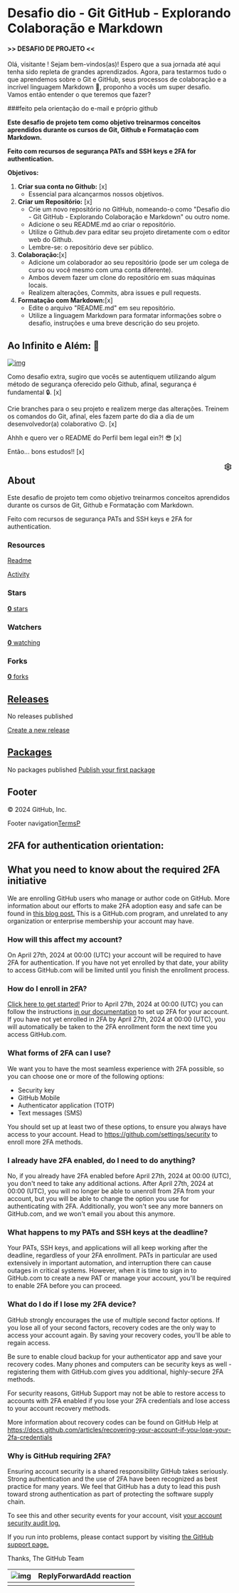 # Desafio dio - Git  GitHub - Explorando Colaboração e Markdown

#### >> DESAFIO DE PROJETO <<

Olá, visitante ! Sejam bem-vindos(as)! Espero que a sua jornada até aqui tenha sido repleta de grandes aprendizados. Agora, para testarmos tudo o que aprendemos sobre o Git e GitHub, seus processos de colaboração e a incrível linguagem Markdown 💞, proponho a vocês um super desafio. Vamos então entender o que teremos que fazer? 

###feito pela orientação do e-mail e próprio github

**Este desafio de projeto tem como objetivo treinarmos conceitos aprendidos durante os cursos de Git, Github e Formatação com Markdown.**

**Feito com recursos de segurança PATs and SSH keys e 2FA for authentication.**



**Objetivos:**

1. **Criar sua conta no Github:** [x]
   - Essencial para alcançarmos nossos objetivos.
2. **Criar um Repositório:** [x]
   - Crie um novo repositório no GitHub, nomeando-o como "Desafio dio - Git  GitHub - Explorando Colaboração e Markdown" ou outro nome.
   - Adicione o seu README.md ao criar o repositório.
   - Utilize o Github.dev para editar seu projeto diretamente com o editor web do Github.
   - Lembre-se: o repositório deve ser público.
3. **Colaboração:**[x]
   - Adicione um colaborador ao seu repositório (pode ser um colega de curso ou você mesmo com uma conta diferente).
   - Ambos devem fazer um clone do repositório em suas máquinas locais.
   - Realizem alterações, Commits, abra issues e pull requests.
4. **Formatação com Markdown:**[x]
   - Edite o arquivo "README.md" em seu repositório.
   - Utilize a linguagem Markdown para formatar informações sobre o desafio, instruções e uma breve descrição do seu projeto.

## Ao Infinito e Além: 🚀



[![img](https://camo.githubusercontent.com/3a69d83abfc959deb405979a9b069ebb974bd2a4b3cb9f1c364fb73a7bf6d61a/68747470733a2f2f692e70696e696d672e636f6d2f6f726967696e616c732f36622f37652f64332f36623765643339633337353163393264663264336563653136613332393932352e676966)](https://camo.githubusercontent.com/3a69d83abfc959deb405979a9b069ebb974bd2a4b3cb9f1c364fb73a7bf6d61a/68747470733a2f2f692e70696e696d672e636f6d2f6f726967696e616c732f36622f37652f64332f36623765643339633337353163393264663264336563653136613332393932352e676966)

Como desafio extra, sugiro que vocês se autentiquem utilizando algum método de segurança oferecido pelo Github, afinal, segurança é fundamental 🔒. [x]

Crie branches para o seu projeto e realizem merge das alterações. Treinem os comandos do Git, afinal, eles fazem parte do dia a dia de um desenvolvedor(a) colaborativo 😉. [x]

Ahhh e quero ver o README do Perfil bem legal ein?! 😎 [x]

Então... bons estudos!! [x]

<details class="details-reset details-overlay details-overlay-dark " style="box-sizing: border-box; display: block;"><summary class="float-right" role="button" style="box-sizing: border-box; display: list-item; cursor: pointer; float: right !important; list-style: none; transition: color 80ms cubic-bezier(0.33, 1, 0.68, 1) 0s, background-color, box-shadow, border-color;"><div class="Link--secondary pt-1 pl-2" style="box-sizing: border-box; padding-top: var(--base-size-4, 4px) !important; padding-left: var(--base-size-8, 8px) !important; color: var(--fgColor-muted, var(--color-fg-muted)) !important;"><svg aria-label="Edit repository metadata" role="img" height="16" viewBox="0 0 16 16" version="1.1" width="16" data-view-component="true" class="octicon octicon-gear float-right"><path d="M8 0a8.2 8.2 0 0 1 .701.031C9.444.095 9.99.645 10.16 1.29l.288 1.107c.018.066.079.158.212.224.231.114.454.243.668.386.123.082.233.09.299.071l1.103-.303c.644-.176 1.392.021 1.82.63.27.385.506.792.704 1.218.315.675.111 1.422-.364 1.891l-.814.806c-.049.048-.098.147-.088.294.016.257.016.515 0 .772-.01.147.038.246.088.294l.814.806c.475.469.679 1.216.364 1.891a7.977 7.977 0 0 1-.704 1.217c-.428.61-1.176.807-1.82.63l-1.102-.302c-.067-.019-.177-.011-.3.071a5.909 5.909 0 0 1-.668.386c-.133.066-.194.158-.211.224l-.29 1.106c-.168.646-.715 1.196-1.458 1.26a8.006 8.006 0 0 1-1.402 0c-.743-.064-1.289-.614-1.458-1.26l-.289-1.106c-.018-.066-.079-.158-.212-.224a5.738 5.738 0 0 1-.668-.386c-.123-.082-.233-.09-.299-.071l-1.103.303c-.644.176-1.392-.021-1.82-.63a8.12 8.12 0 0 1-.704-1.218c-.315-.675-.111-1.422.363-1.891l.815-.806c.05-.048.098-.147.088-.294a6.214 6.214 0 0 1 0-.772c.01-.147-.038-.246-.088-.294l-.815-.806C.635 6.045.431 5.298.746 4.623a7.92 7.92 0 0 1 .704-1.217c.428-.61 1.176-.807 1.82-.63l1.102.302c.067.019.177.011.3-.071.214-.143.437-.272.668-.386.133-.066.194-.158.211-.224l.29-1.106C6.009.645 6.556.095 7.299.03 7.53.01 7.764 0 8 0Zm-.571 1.525c-.036.003-.108.036-.137.146l-.289 1.105c-.147.561-.549.967-.998 1.189-.173.086-.34.183-.5.29-.417.278-.97.423-1.529.27l-1.103-.303c-.109-.03-.175.016-.195.045-.22.312-.412.644-.573.99-.014.031-.021.11.059.19l.815.806c.411.406.562.957.53 1.456a4.709 4.709 0 0 0 0 .582c.032.499-.119 1.05-.53 1.456l-.815.806c-.081.08-.073.159-.059.19.162.346.353.677.573.989.02.03.085.076.195.046l1.102-.303c.56-.153 1.113-.008 1.53.27.161.107.328.204.501.29.447.222.85.629.997 1.189l.289 1.105c.029.109.101.143.137.146a6.6 6.6 0 0 0 1.142 0c.036-.003.108-.036.137-.146l.289-1.105c.147-.561.549-.967.998-1.189.173-.086.34-.183.5-.29.417-.278.97-.423 1.529-.27l1.103.303c.109.029.175-.016.195-.045.22-.313.411-.644.573-.99.014-.031.021-.11-.059-.19l-.815-.806c-.411-.406-.562-.957-.53-1.456a4.709 4.709 0 0 0 0-.582c-.032-.499.119-1.05.53-1.456l.815-.806c.081-.08.073-.159.059-.19a6.464 6.464 0 0 0-.573-.989c-.02-.03-.085-.076-.195-.046l-1.102.303c-.56.153-1.113.008-1.53-.27a4.44 4.44 0 0 0-.501-.29c-.447-.222-.85-.629-.997-1.189l-.289-1.105c-.029-.11-.101-.143-.137-.146a6.6 6.6 0 0 0-1.142 0ZM11 8a3 3 0 1 1-6 0 3 3 0 0 1 6 0ZM9.5 8a1.5 1.5 0 1 0-3.001.001A1.5 1.5 0 0 0 9.5 8Z"></path></svg></div></summary></details>

## About

Este desafio de projeto tem como objetivo treinarmos conceitos aprendidos durante os cursos de Git, Github e Formatação com Markdown.

Feito com recursos de segurança PATs and SSH keys e 2FA for authentication.

### Resources

[ Readme](https://github.com/Mario-Lacerda/Desafio_Github_Markdow-F-MARIOn#readme-ov-file)

[ Activity](https://github.com/Mario-Lacerda/Desafio_Github_Markdow-F-MARIOn/activity)

### Stars

[ **0** stars](https://github.com/Mario-Lacerda/Desafio_Github_Markdow-F-MARIOn/stargazers)

### Watchers

[ **0** watching](https://github.com/Mario-Lacerda/Desafio_Github_Markdow-F-MARIOn/watchers)

### Forks

[ **0** forks](https://github.com/Mario-Lacerda/Desafio_Github_Markdow-F-MARIOn/forks)

## [Releases](https://github.com/Mario-Lacerda/Desafio_Github_Markdow-F-MARIOn/releases)

No releases published

[Create a new release](https://github.com/Mario-Lacerda/Desafio_Github_Markdow-F-MARIOn/releases/new)

## [Packages](https://github.com/users/Mario-Lacerda/packages?repo_name=Desafio_Github_Markdow-F-MARIOn)

No packages published
[Publish your first package](https://github.com/Mario-Lacerda/Desafio_Github_Markdow-F-MARIOn/packages)

## Footer

© 2024 GitHub, Inc.

Footer navigation[Terms](https://docs.github.com/site-policy/github-terms/github-terms-of-service)[P](https://docs.github.com/site-policy/privacy-policies/github-privacy-statement)



## 2FA for authentication orientation:



## What you need to know about the required 2FA initiative

We are enrolling GitHub users who manage or author code on GitHub. More information about our efforts to make 2FA adoption easy and safe can be found in [this blog post.](https://github.blog/2023-03-09-raising-the-bar-for-software-security-github-2fa-begins-march-13) This is a GitHub.com program, and unrelated to any organization or enterprise membership your account may have.

### How will this affect my account?

On April 27th, 2024 at 00:00 (UTC) your account will be required to have 2FA for authentication. If you have not yet enrolled by that date, your ability to access GitHub.com will be limited until you finish the enrollment process.

### How do I enroll in 2FA?

[Click here to get started!](https://github.com/settings/two_factor_authentication/setup/intro) Prior to April 27th, 2024 at 00:00 (UTC) you can follow the instructions [in our documentation](https://docs.github.com/articles/configuring-two-factor-authentication) to set up 2FA for your account. If you have not yet enrolled in 2FA by April 27th, 2024 at 00:00 (UTC), you will automatically be taken to the 2FA enrollment form the next time you access GitHub.com.

### What forms of 2FA can I use?

We want you to have the most seamless experience with 2FA possible, so you can choose one or more of the following options:

- Security key
- GitHub Mobile
- Authenticator application (TOTP)
- Text messages (SMS)

You should set up at least two of these options, to ensure you always have access to your account. Head to https://github.com/settings/security to enroll more 2FA methods.

### I already have 2FA enabled, do I need to do anything?

No, if you already have 2FA enabled before April 27th, 2024 at 00:00 (UTC), you don't need to take any additional actions. After April 27th, 2024 at 00:00 (UTC), you will no longer be able to unenroll from 2FA from your account, but you will be able to change the option you use for authenticating with 2FA. Additionally, you won't see any more banners on GitHub.com, and we won't email you about this anymore.

### What happens to my PATs and SSH keys at the deadline?

Your PATs, SSH keys, and applications will all keep working after the deadline, regardless of your 2FA enrollment. PATs in particular are used extensively in important automation, and interruption there can cause outages in critical systems. However, when it is time to sign in to GitHub.com to create a new PAT or manage your account, you'll be required to enable 2FA before you can proceed.

### What do I do if I lose my 2FA device?

GitHub strongly encourages the use of multiple second factor options. If you lose all of your second factors, recovery codes are the only way to access your account again. By saving your recovery codes, you'll be able to regain access.

Be sure to enable cloud backup for your authenticator app and save your recovery codes. Many phones and computers can be security keys as well - registering them with GitHub.com gives you additional, highly-secure 2FA methods.

For security reasons, GitHub Support may not be able to restore access to accounts with 2FA enabled if you lose your 2FA credentials and lose access to your account recovery methods.

More information about recovery codes can be found on GitHub Help at https://docs.github.com/articles/recovering-your-account-if-you-lose-your-2fa-credentials

### Why is GitHub requiring 2FA?

Ensuring account security is a shared responsibility GitHub takes seriously. Strong authentication and the use of 2FA have been recognized as best practice for many years. We feel that GitHub has a duty to lead this push toward strong authentication as part of protecting the software supply chain.

To see this and other security events for your account, visit [your account security audit log.](https://github.com/settings/security-log)

If you run into problems, please contact support by visiting [the GitHub support page.](https://github.com/contact)

Thanks,
The GitHub Team

| ![img](https://lh3.googleusercontent.com/a/ACg8ocLcjz04CmuVWKAtc0d7iJjIH-I4VfZLk_o25j8VGoEBs714Aw=s40-p-mo) | ReplyForwardAdd reaction |
| ------------------------------------------------------------ | ------------------------ |
|                                                              |                          |
